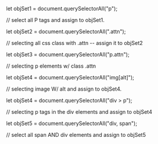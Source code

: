 let objSet1 = document.querySelectorAll("p");

// select all P tags and assign to objSet1. 

let objSet2 = document.querySelectorAll(".attn");

// selecting all css class with .attn -- assign it to objSet2

let objSet3 = document.querySelectorAll("p.attn");

// selecting p elements w/ class .attn

let objSet4 = document.querySelectorAll("img[alt]");

// selecting image W/ alt and assign to objSet4. 

let objSet4 = document.querySelectorAll("div > p");

// selecting p tags in the div elements and assign to objSet4

let objSet5 = document.querySelectorAll("div, span");

// select all span AND div elements and assign to objSet5